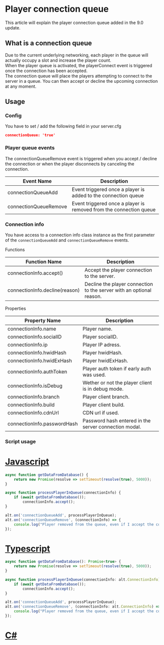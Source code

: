 # Player connection queue

This article will explain the player connection queue added in the 9.0 update.

## What is a connection queue

Due to the current underlying networking, each player in the queue will actually occupy a slot and increase the player count.<br>
When the player queue is activated, the playerConnect event is triggered once the connection has been accepted.<br>
The connection queue will place the players attempting to connect to the server in a queue. You can then accept or decline the upcoming connection at any moment.

## Usage

### Config

You have to set / add the following field in your server.cfg
```json
connectionQueue: 'true'
```

### Player queue events

The connectionQueueRemove event is triggered when you accept / decline the connection or when the player disconnects by canceling the connection.

| Event Name                 | Description                                                   |
| --------------------- | ------------------------------------------------------------------ |
| connectionQueueAdd    | Event triggered once a player is added to the connection queue     |
| connectionQueueRemove | Event triggered once a player is removed from the connection queue |

### Connection info

You have access to a connection info class instance as the first parameter of the ``connectionQueueAdd`` and ``connectionQueueRemove`` events.

Functions

| Function Name                  | Description                                                          |
| ------------------------------ | -------------------------------------------------------------------- |
| connectionInfo.accept()        | Accept the player connection to the server.                          |
| connectionInfo.decline(reason) | Decline the player connection to the server with an optional reason. |

Properties

| Property Name               | Description                                           |
| --------------------------- | ----------------------------------------------------- |
| connectionInfo.name         | Player name.                                          |
| connectionInfo.socialID     | Player socialID.                                      |
| connectionInfo.ip           | Player IP adress.                                     |
| connectionInfo.hwidHash     | Player hwidHash.                                      |
| connectionInfo.hwidExHash   | Player hwidExHash.                                    |
| connectionInfo.authToken    | Player auth token if early auth was used.             |
| connectionInfo.isDebug      | Wether or not the player client is in debug mode.     |
| connectionInfo.branch       | Player client branch.                                 |
| connectionInfo.build        | Player client build.                                  |
| connectionInfo.cdnUrl       | CDN url if used.                                      |
| connectionInfo.passwordHash | Password hash entered in the server connection modal. |

### Script usage

# [Javascript](#tab/tabid-1)

```js
async function getDataFromDatabase() {
    return new Promise(resolve => setTimeout(resolve(true), 5000));
}

async function processPlayerInQueue(connectionInfo) {
    if (await getDataFromDatabase());
        connectionInfo.accept();
}

alt.on('connectionQueueAdd', processPlayerInQueue);
alt.on('connectionQueueRemove', (connectionInfo) => {
    console.log("Player removed from the queue, even if I accept the connection now it's handled!");
});
```

# [Typescript](#tab/tabid-2)

```ts
async function getDataFromDatabase(): Promise<true> {
    return new Promise(resolve => setTimeout(resolve(true), 5000));
}

async function processPlayerInQueue(connectionInfo: alt.ConnectionInfo): Promise<void> {
    if (await getDataFromDatabase());
        connectionInfo.accept();
}

alt.on('connectionQueueAdd', processPlayerInQueue);
alt.on('connectionQueueRemove', (connectionInfo: alt.ConnectionInfo) => {
    console.log("Player removed from the queue, even if I accept the connection now it's handled!");
});
```

# [C#](#tab/tabid-3)

```csharp
```